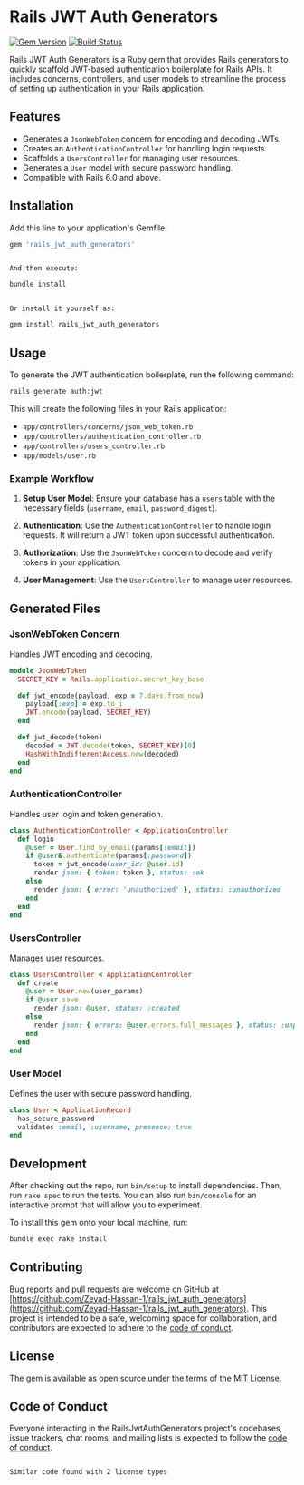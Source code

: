 # Rails JWT Auth Generators

[![Gem Version](https://badge.fury.io/rb/rails_jwt_auth_generators.svg)](0.1.0)
[![Build Status](https://github.com/Zeyad-Hassan-1/rails_jwt_auth_generators/actions/workflows/main.yml/badge.svg)](https://github.com/Zeyad-Hassan-1/rails_jwt_auth_generators/actions)

Rails JWT Auth Generators is a Ruby gem that provides Rails generators to quickly scaffold JWT-based authentication boilerplate for Rails APIs. It includes concerns, controllers, and user models to streamline the process of setting up authentication in your Rails application.

## Features

- Generates a `JsonWebToken` concern for encoding and decoding JWTs.
- Creates an `AuthenticationController` for handling login requests.
- Scaffolds a `UsersController` for managing user resources.
- Generates a `User` model with secure password handling.
- Compatible with Rails 6.0 and above.

## Installation

Add this line to your application's Gemfile:

```ruby
gem 'rails_jwt_auth_generators'
```
```plaintext

And then execute:
```
```bash
bundle install
```
```plaintext

Or install it yourself as:
```
```bash
gem install rails_jwt_auth_generators
```

## Usage

To generate the JWT authentication boilerplate, run the following command:

```bash
rails generate auth:jwt
```

This will create the following files in your Rails application:

- `app/controllers/concerns/json_web_token.rb`
- `app/controllers/authentication_controller.rb`
- `app/controllers/users_controller.rb`
- `app/models/user.rb`

### Example Workflow

1. **Setup User Model**: Ensure your database has a `users` table with the necessary fields (`username`, `email`, `password_digest`).

2. **Authentication**: Use the `AuthenticationController` to handle login requests. It will return a JWT token upon successful authentication.

3. **Authorization**: Use the `JsonWebToken` concern to decode and verify tokens in your application.

4. **User Management**: Use the `UsersController` to manage user resources.

## Generated Files

### JsonWebToken Concern

Handles JWT encoding and decoding.

```ruby
module JsonWebToken
  SECRET_KEY = Rails.application.secret_key_base

  def jwt_encode(payload, exp = 7.days.from_now)
    payload[:exp] = exp.to_i
    JWT.encode(payload, SECRET_KEY)
  end

  def jwt_decode(token)
    decoded = JWT.decode(token, SECRET_KEY)[0]
    HashWithIndifferentAccess.new(decoded)
  end
end
```

### AuthenticationController

Handles user login and token generation.

```ruby
class AuthenticationController < ApplicationController
  def login
    @user = User.find_by_email(params[:email])
    if @user&.authenticate(params[:password])
      token = jwt_encode(user_id: @user.id)
      render json: { token: token }, status: :ok
    else
      render json: { error: 'unauthorized' }, status: :unauthorized
    end
  end
end
```

### UsersController

Manages user resources.

```ruby
class UsersController < ApplicationController
  def create
    @user = User.new(user_params)
    if @user.save
      render json: @user, status: :created
    else
      render json: { errors: @user.errors.full_messages }, status: :unprocessable_entity
    end
  end
end
```

### User Model

Defines the user with secure password handling.

```ruby
class User < ApplicationRecord
  has_secure_password
  validates :email, :username, presence: true
end
```

## Development

After checking out the repo, run `bin/setup` to install dependencies. Then, run `rake spec` to run the tests. You can also run `bin/console` for an interactive prompt that will allow you to experiment.

To install this gem onto your local machine, run:

```bash
bundle exec rake install
```

## Contributing

Bug reports and pull requests are welcome on GitHub at [https://github.com/Zeyad-Hassan-1/rails_jwt_auth_generators](https://github.com/Zeyad-Hassan-1/rails_jwt_auth_generators). This project is intended to be a safe, welcoming space for collaboration, and contributors are expected to adhere to the [code of conduct](CODE_OF_CONDUCT.md).

## License

The gem is available as open source under the terms of the [MIT License](LICENSE.txt).

## Code of Conduct

Everyone interacting in the RailsJwtAuthGenerators project's codebases, issue trackers, chat rooms, and mailing lists is expected to follow the [code of conduct](CODE_OF_CONDUCT.md).

```

Similar code found with 2 license types
